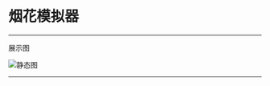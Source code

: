 # 烟花模拟器

------

展示图

![静态图](https://cdn.jsdelivr.net/gh/NianBroken/Firework_Simulator/Image_Preview.png)

------


